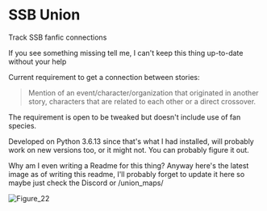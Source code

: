 # SSB Union
Track SSB fanfic connections  

If you see something missing tell me, I can't keep this thing up-to-date without your help

Current requirement to get a connection between stories:  
> Mention of an event/character/organization that originated in another story, characters that are related to each other or a direct crossover.  

The requirement is open to be tweaked but doesn't include use of fan species.  

Developed on Python 3.6.13 since that's what I had installed, will probably work on new versions too, or it might not. You can probably figure it out.  

Why am I even writing a Readme for this thing? Anyway here's the latest image as of writing this readme, I'll probably forget to update it here so maybe just check the Discord or /union_maps/  

![Figure_22](https://user-images.githubusercontent.com/116743259/198082633-a00337f4-8b6e-40ab-b01f-543e6bf2455a.png)
